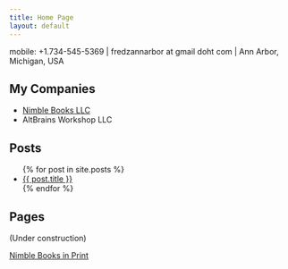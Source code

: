 ```yaml
---
title: Home Page
layout: default
---
```



mobile: +1.734-545-5369 | fredzannarbor at gmail doht com | Ann Arbor, Michigan, USA

## My Companies

- [Nimble Books LLC](nimble/about_nimble.html)
- AltBrains Workshop LLC

## Posts

<ul>
  {% for post in site.posts %}
    <li>
      <a href="{{ post.url }}">{{ post.title }}</a>
    </li>
  {% endfor %}
</ul>

## Pages

(Under construction)

[Nimble Books in Print](books.html)

